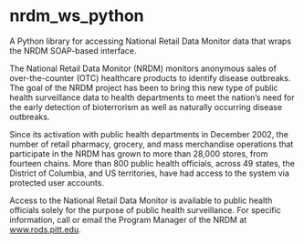 # nrdm_ws_python

A Python library for accessing National Retail Data Monitor data that wraps the NRDM SOAP-based interface.

The National Retail Data Monitor (NRDM) monitors anonymous sales of over-the-counter (OTC) healthcare products to identify disease outbreaks. The goal of the NRDM project has been to bring this new type of public health surveillance data to health departments to meet the nation’s need for the early detection of bioterrorism as well as naturally occurring disease outbreaks.

Since its activation with public health departments in December 2002, the number of retail pharmacy, grocery, and mass merchandise operations that participate in the NRDM has grown to more than 28,000 stores, from fourteen chains. More than 800 public health officials, across 49 states, the District of Columbia, and US territories, have had access to the system via protected user accounts.

Access to the National Retail Data Monitor is available to public health officials solely for the purpose of public health surveillance. For specific information, call or email the Program Manager of the NRDM at www.rods.pitt.edu.
